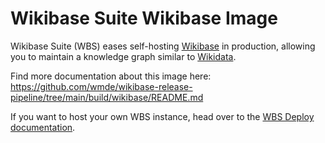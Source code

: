 # Wikibase Suite Wikibase Image

Wikibase Suite (WBS) eases self-hosting [Wikibase](https://wikiba.se) in production, allowing you to maintain a knowledge graph similar to [Wikidata](https://www.wikidata.org/wiki/Wikidata:Main_Page).

Find more documentation about this image here: https://github.com/wmde/wikibase-release-pipeline/tree/main/build/wikibase/README.md

If you want to host your own WBS instance, head over to the [WBS Deploy documentation](https://github.com/wmde/wikibase-release-pipeline/blob/main/deploy/README.md).
